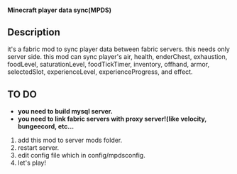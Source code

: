 #### Minecraft player data sync(MPDS)
## Description
it's a fabric mod to sync player data between fabric servers. this needs only server side. this mod can sync player's air, health, enderChest, exhaustion, foodLevel, saturationLevel, foodTickTimer, inventory, offhand, armor, selectedSlot, experienceLevel, experienceProgress, and effect. 
## TO DO
- **you need to build mysql server.**
- **you need to link fabric servers with proxy server!(like velocity, bungeecord, etc...**
1. add this mod to server mods folder.
1. restart server.
1. edit config file which in config/mpdsconfig.
1. let's play!
